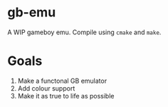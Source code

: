 # gb-emu
A WIP gameboy emu. Compile using `cmake` and `make`.

# Goals

1. Make a functonal GB emulator
2. Add colour support
3. Make it as true to life as possible
